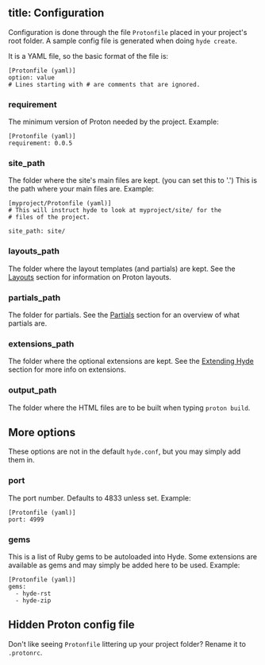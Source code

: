title: Configuration
--

Configuration is done through the file `Protonfile` placed in your project's 
root folder. A sample config file is generated
when doing `hyde create`.

It is a YAML file, so the basic format of the file is:

    [Protonfile (yaml)]
    option: value
    # Lines starting with # are comments that are ignored.

### requirement

The minimum version of Proton needed by the project. Example:

    [Protonfile (yaml)]
    requirement: 0.0.5

### site_path
The folder where the site's main files are kept. (you can set this to '.')
  This is the path where your main files are. Example:

    [myproject/Protonfile (yaml)]
    # This will instruct hyde to look at myproject/site/ for the
    # files of the project.

    site_path: site/


### layouts_path
The folder where the layout templates (and partials) are kept. See the
  [Layouts](layouts.html) section for information on Proton layouts.

### partials_path
The folder for partials. See the [Partials](partials.html) section for
  an overview of what partials are.

### extensions_path
The folder where the optional extensions are kept. See the
  [Extending Hyde](#) section for more info on extensions.

### output_path
The folder where the HTML files are to be built when typing `proton build`.

More options
------------

These options are not in the default `hyde.conf`, but you may simply
add them in.

### port
The port number. Defaults to 4833 unless set. Example:

    [Protonfile (yaml)]
    port: 4999

### gems
This is a list of Ruby gems to be autoloaded into Hyde. Some extensions
are available as gems and may simply be added here to be used. Example:

    [Protonfile (yaml)]
    gems:
      - hyde-rst
      - hyde-zip

Hidden Proton config file
--------------------------

Don't like seeing `Protonfile` littering up your project folder? Rename
it to `.protonrc`.

